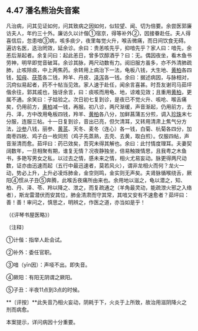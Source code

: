 ## 4.47 潘名熊治失音案

凡治病，问其见证如何，问其致病之因如何，似较望、闻、切为倍要。余尝医郭廉访夫人，年约三十外。廉访久以计偕①宿京，得等补外②，因接眷赴任。夫人得喜信后，忽患喑③病，咳多痰少，夜里每觉火升，喉舌微痛，而日间饮食无碍。遍访名医，迭治罔效，延余诊。余曰：贵恙咳先乎，抑喑先乎？家人曰：喑先，余恙后渐起者。余复问曰：起此恙日，曾多饮醇酒乎？曰：无。偶因夜坐，看木鱼书劳神，明早即觉音破耳。余诊其脉，两尺动数有力。阅旧服方虽多，亦不外清肺疏肺，止咳除痰，中上两焦药。余转用上病治下一法，龟板八钱，大生地、[黄柏](https://www.gmzyjc.com/read/bc/bc03-0.2.3.0.0.md)各四钱，[知母](https://www.gmzyjc.com/read/bc/bc03-0.1.2.0.0.md)、[茯苓](https://www.gmzyjc.com/read/bc/bc05-0.0.1.0.0.md)各二钱，羚羊、丹皮、[泽泻](https://www.gmzyjc.com/read/bc/bc05-0.0.4.0.0.md)各一钱。余曰：据述病因，与脉相对，沉疴似易起者，药不十帖当见效。家人速于赴任，闻余言喜甚。时吾友谢司马茹坪偕余往，郭其戚也，独讶余言，曰：痰咳而用龟、地，谅难见效；且重用[黄柏](https://www.gmzyjc.com/read/bc/bc03-0.2.3.0.0.md)，更属不通。余笑曰：子姑验之。次日初七复到诊，是夜已不觉火升、咳呛、喉舌痛矣，仍用前方，[黄柏](https://www.gmzyjc.com/read/bc/bc03-0.2.3.0.0.md)减一钱，再服。初八诊，两尺渐缓，声音渐起，仍用前方，去丹、泽，方中改用龟板四钱，羚羊、[黄柏](https://www.gmzyjc.com/read/bc/bc03-0.2.3.0.0.md)各八分，加鲜菖蒲五分煎，调入[珍珠](https://www.gmzyjc.com/read/bc/bc09-0.1.9.0.0.md)末七分服，连服三帖。十一日复到诊，音出已亮，但欠清耳，又转用清肃上焦气分方法，[沙参](https://www.gmzyjc.com/read/bc/bc17-0.4.1.0.0.md)八钱，丽参、[黄芪](https://www.gmzyjc.com/read/bc/bc17-0.1.4.0.0.md)、天冬、麦冬（连心）各一钱，白菊、杭菊各四分，加南枣四枚、鸡子白一枚同煎（鸡子先蒸熟，去壳、去黄，取白煎）。仅服四帖，声音渐清而愈。茹坪曰：药已效矣，吾究未得其解也。余曰：此忖情度理耳。夫妻契阔数年，一旦相聚有期，谁复无情？况夜静独坐，倍易触拨情思，且我粤之木鱼书，多艳写男女之私，以过去之情，感未来之情，相火尤易妄动。脉更得两尺动数，证亦由迅速而起（五行中最迅速者，莫若风火），谓非龙相火而何？龙火一动，势必上升，上升必凌烁肺金，金空则鸣，金实则无声矣。夫肾脉循喉绕舌，厥阳④惯从子丑⑤奔腾，此喉舌夜痛所由来也。余用地以滋之，龟以潜之，知、柏、丹、泽、苓、羚以降之、泄之，而复疏通之（羊角最灵动，能疏泄火邪之入络者），斯龙雷潜伏而安其位，肺金清肃而守其常，其喑又安有不速愈者？茹坪曰：善！善！审问之，慎思之，明辨之，作医之道，亦当如是乎！

（《评琴书屋医略》）

〔注释〕

①计偕：指举人赴会试。

②补外：委任官职。

③喑（yīn因）：声哑不出。即失音。

④厥阳：有阳无阴谓之厥阳。

⑤子丑：半夜11点到3点的时候。

**〔评按〕**此失音乃相火妄动，阴耗于下，火炎于上所致，故治用滋阴降火之剂而病愈。

本案提示，详问病因十分重要。
